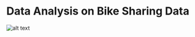 # Data Analysis on Bike Sharing Data
![alt text](https://github.com/julialuongw/Descriptive-Analysis-on-Bike-Share-Data/blob/main/Executive%20Summary.png?raw=true)
